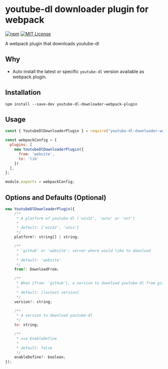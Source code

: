 # youtube-dl downloader plugin for webpack

[![npm][npm-image]][npm-url]
[![MIT License][mit-license-image]][mit-license-url]

[npm-url]: https://www.npmjs.com/package/youtube-dl-downloader-webpack-plugin
[npm-image]: https://img.shields.io/npm/v/youtube-dl-downloader-webpack-plugin.svg?label=npm%20version
[mit-license-url]: LICENSE
[mit-license-image]: https://camo.githubusercontent.com/d59450139b6d354f15a2252a47b457bb2cc43828/68747470733a2f2f696d672e736869656c64732e696f2f6e706d2f6c2f7365727665726c6573732e737667

A webpack plugin that downloads youtube-dl

## Why

- Auto install the latest or specific `youtube-dl` version available as webpack plugin.

## Installation

`npm install --save-dev youtube-dl-downloader-webpack-plugin`

## Usage

```js
const { YoutubeDlDownloaderPlugin } = require("youtube-dl-downloader-webpack-plugin");

const webpackConfig = {
  plugins: [
    new YoutubeDlDownloaderPlugin({
      from: 'website',
      to: 'lib'
    })
  ],
};

module.exports = webpackConfig;
```

## Options and Defaults (Optional)

```js
new YoutubeDlDownloaderPlugin({
    /**
     * A platform of youtube-dl ('win32', 'auto' or 'not')
     *
     * default: ['win32', 'unix']
     */
    platform?: string[] | string;

    /**
     * 'github' or 'website'; server where would like to download
     *
     * default: 'website'
     */
    from?: DownloadFrom;

    /**
     * When {from: 'github'}, a version to download youtube-dl from github releases
     *
     * default: [lastest version]
     */
    version?: string;

    /**
     * A version to download youtube-dl
     */
    to: string;

    /**
     * use EnableDefine
     *
     * default: false
     */
    enableDefine?: boolean;
});
```